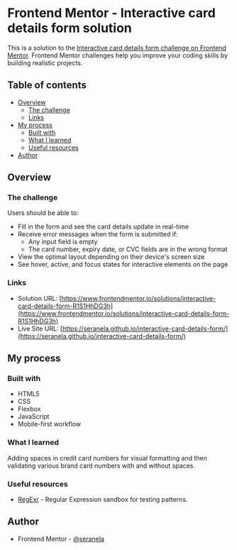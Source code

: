 # Frontend Mentor - Interactive card details form solution

This is a solution to the [Interactive card details form challenge on Frontend Mentor](https://www.frontendmentor.io/challenges/interactive-card-details-form-XpS8cKZDWw). Frontend Mentor challenges help you improve your coding skills by building realistic projects. 

## Table of contents

- [Overview](#overview)
  - [The challenge](#the-challenge)
  - [Links](#links)
- [My process](#my-process)
  - [Built with](#built-with)
  - [What I learned](#what-i-learned)
  - [Useful resources](#useful-resources)
- [Author](#author)

## Overview

### The challenge

Users should be able to:

- Fill in the form and see the card details update in real-time
- Receive error messages when the form is submitted if:
  - Any input field is empty
  - The card number, expiry date, or CVC fields are in the wrong format
- View the optimal layout depending on their device's screen size
- See hover, active, and focus states for interactive elements on the page

### Links

- Solution URL: [https://www.frontendmentor.io/solutions/interactive-card-details-form-R1S1HhDG3h](https://www.frontendmentor.io/solutions/interactive-card-details-form-R1S1HhDG3h)
- Live Site URL: [https://seranela.github.io/interactive-card-details-form/](https://seranela.github.io/interactive-card-details-form/)

## My process

### Built with

- HTML5
- CSS
- Flexbox
- JavaScript
- Mobile-first workflow

### What I learned

Adding spaces in credit card numbers for visual formatting and then validating various brand card numbers with and without spaces.

### Useful resources

- [RegExr](https://regexr.com/) - Regular Expression sandbox for testing patterns.

## Author

- Frontend Mentor - [@seranela](https://www.frontendmentor.io/profile/seranela)